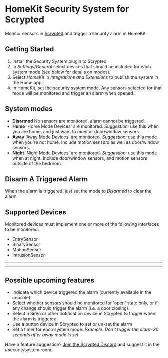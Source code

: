 # HomeKit Security System for Scrypted

Monitor sensors in [Scrypted](https://github.com/koush/scrypted) and trigger a security alarm in HomeKit.

## Getting Started
1. Install the Security System plugin to Scrypted
2. In *Settings/General* select devices that should be included for each system mode (see below for details on modes).
3. Select *HomeKit* in *Integrations and Extensions* to publish the system in the Home app.
3. In HomeKit, set the security system mode. Any sensors selected for that mode will be monitored and trigger an alarm when opened.

## System modes
- **Disarmed** No sensors are monitored, alarm cannot be triggered.
- **Home** 'Home Mode Devices' are monitored. *Suggestion:* use this when you are home, and just want to monitor door/window sensors
- **Away** 'Away Mode Devices' are monitored. *Suggestion:* use this mode when you're not home. Include motion sensors as well as door/window sensors.
- **Night** 'Night Mode Devices' are monitored. *Suggestion:* use this mode when at night. Include door/window sensors, and motion sensors outside of the bedroom.

## Disarm A Triggered Alarm
When the alarm is triggered, just set the mode to *Disarmed* to clear the alarm

## Supported Devices
Monitored devices must implement one or more of the following interfaces to be monitored:
- EntrySensor
- BinarySensor
- MotionSensor
- IntrusionSensor

---

---

## Possible upcoming features
- Indicate which device triggered the alarm (currently available in the console)
- Select whether sensors should be monitored for 'open' state only, or if any change should trigger the alarm (i.e. a door closing).
- Select a Siren or other notification device in Scrypted to trigger when the alarm is triggered
- Use a button device in Scrypted to set or un-set the alarm
- Set a timer for each system mode. *Example: Don't trigger the alarm 30 seconds after away mode is set*

Have a feature suggestion? [Join the Scrypted Discord](https://discord.gg/DcFzmBHYGq) and suggest it in the #securitysystem room.